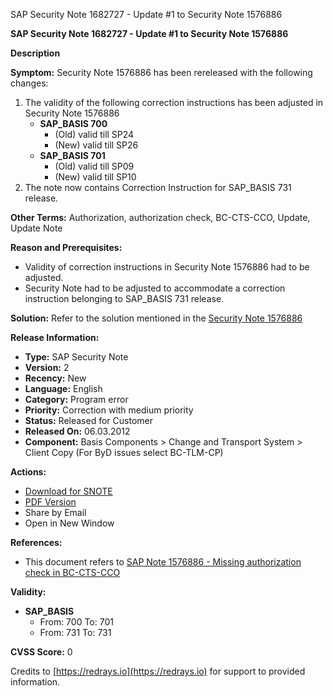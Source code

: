 SAP Security Note 1682727 - Update #1 to Security Note 1576886

**SAP Security Note 1682727 - Update #1 to Security Note 1576886**

**Description**

**Symptom:**
Security Note 1576886 has been rereleased with the following changes:

1. The validity of the following correction instructions has been adjusted in Security Note 1576886
   - **SAP_BASIS 700**
     - (Old) valid till SP24
     - (New) valid till SP26
   - **SAP_BASIS 701**
     - (Old) valid till SP09
     - (New) valid till SP10
2. The note now contains Correction Instruction for SAP_BASIS 731 release.

**Other Terms:**
Authorization, authorization check, BC-CTS-CCO, Update, Update Note

**Reason and Prerequisites:**
- Validity of correction instructions in Security Note 1576886 had to be adjusted.
- Security Note had to be adjusted to accommodate a correction instruction belonging to SAP_BASIS 731 release.

**Solution:**
Refer to the solution mentioned in the [Security Note 1576886](https://me.sap.com/notes/1576886)

**Release Information:**
- **Type:** SAP Security Note
- **Version:** 2
- **Recency:** New
- **Language:** English
- **Category:** Program error
- **Priority:** Correction with medium priority
- **Status:** Released for Customer
- **Released On:** 06.03.2012
- **Component:** Basis Components > Change and Transport System > Client Copy (For ByD issues select BC-TLM-CP)

**Actions:**
- [Download for SNOTE](https://notesdownloads.sap.com/note/0040000017387172017)
- [PDF Version](https://userapps.support.sap.com/sap/support/sfm/notes/print/0001682727?language=en-US&token=CC72C1E8487974E4D54622620085D6C8)
- Share by Email
- Open in New Window

**References:**
- This document refers to [SAP Note 1576886 - Missing authorization check in BC-CTS-CCO](https://me.sap.com/notes/1576886)

**Validity:**
- **SAP_BASIS**
  - From: 700 To: 701
  - From: 731 To: 731

**CVSS Score:** 0

Credits to [https://redrays.io](https://redrays.io) for support to provided information.